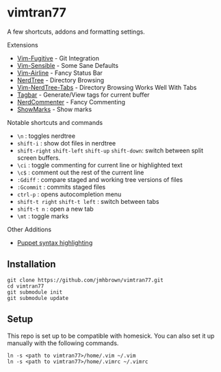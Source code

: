 vimtran77
=========

A few shortcuts, addons and formatting settings.

Extensions
* [Vim-Fugitive](https://github.com/tpope/vim-fugitive) - Git Integration
* [Vim-Sensible](https://github.com/tpope/vim-sensible) - Some Sane Defaults
* [Vim-Airline](https://github.com/bling/vim-airline) - Fancy Status Bar
* [NerdTree](https://github.com/scrooloose/nerdtree) - Directory Browsing
* [Vim-NerdTree-Tabs](https://github.com/jistr/vim-nerdtree-tabs) - Directory Browsing Works Well With Tabs
* [Tagbar](https://github.com/majutsushi/tagbar) - Generate/View tags for current buffer
* [NerdCommenter](https://github.com/scrooloose/nerdcommenter) - Fancy Commenting
* [ShowMarks](https://github.com/vim-scripts/showmarks) - Show marks

Notable shortcuts and commands
* `\n` : toggles nerdtree
* `shift-i` : show dot files in nerdtree 
* `shift-right` `shift-left` `shift-up` `shift-down`: switch between split screen buffers.
* `\ci` : toggle commenting for current line or highlighted text
* `\c$` : comment out the rest of the current line 
* `:Gdiff` : compare staged and working tree versions of files
* `:Gcommit` : commits staged files
* `ctrl-p` : opens autocompletion menu
* `shift-t right` `shift-t left` : switch between tabs
* `shift-t n` : open a new tab
* `\mt` : toggle marks

Other Additions
* [Puppet syntax highlighting](https://raw.githubusercontent.com/puppetlabs/puppet-syntax-vim/master/syntax/puppet.vim)

Installation
------------

```
git clone https://github.com/jmhbrown/vimtran77.git
cd vimtran77
git submodule init
git submodule update
```

Setup
-----

This repo is set up to be compatible with homesick. You can also set it up manually with the following commands.

```
ln -s <path to vimtran77>/home/.vim ~/.vim
ln -s <path to vimtran77>/home/.vimrc ~/.vimrc
```
